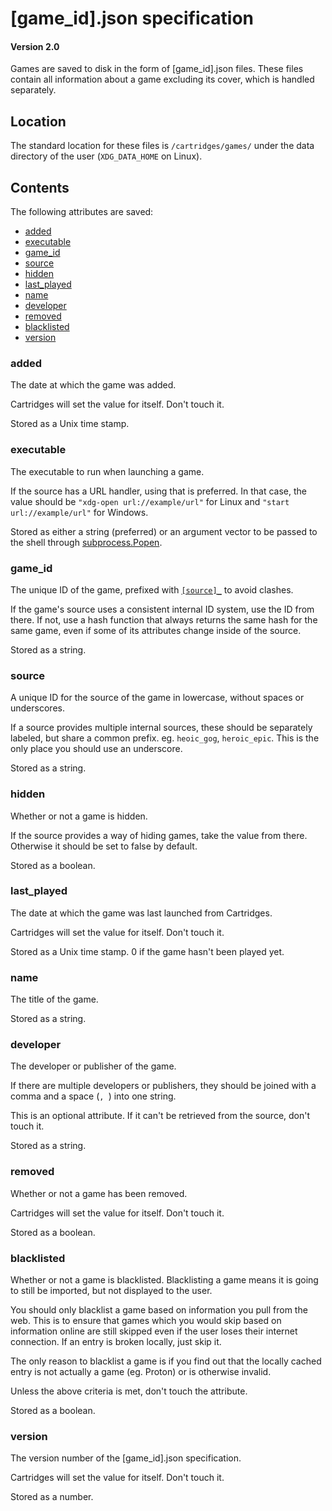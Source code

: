 # [game_id].json specification
#### Version 2.0

Games are saved to disk in the form of [game_id].json files. These files contain all information about a game excluding its cover, which is handled separately.

## Location

The standard location for these files is `/cartridges/games/` under the data directory of the user (`XDG_DATA_HOME` on Linux).

## Contents

The following attributes are saved:

- [added](#added)
- [executable](#executable)
- [game_id](#game_id)
- [source](#source)
- [hidden](#hidden)
- [last_played](#last_played)
- [name](#name)
- [developer](#developer)
- [removed](#removed)
- [blacklisted](#blacklisted)
- [version](#version)

### added

The date at which the game was added.

Cartridges will set the value for itself. Don't touch it.

Stored as a Unix time stamp.

### executable

The executable to run when launching a game.

If the source has a URL handler, using that is preferred. In that case, the value should be `"xdg-open url://example/url"` for Linux and `"start url://example/url"` for Windows.

Stored as either a string (preferred) or an argument vector to be passed to the shell through [subprocess.Popen](https://docs.python.org/3/library/subprocess.html#popen-constructor).

### game_id

The unique ID of the game, prefixed with [`[source]_`](#source) to avoid clashes.

If the game's source uses a consistent internal ID system, use the ID from there. If not, use a hash function that always returns the same hash for the same game, even if some of its attributes change inside of the source.

Stored as a string.

### source

A unique ID for the source of the game in lowercase, without spaces or underscores.

If a source provides multiple internal sources, these should be separately labeled, but share a common prefix. eg. `heoic_gog`, `heroic_epic`. This is the only place you should use an underscore.

Stored as a string.

### hidden

Whether or not a game is hidden.

If the source provides a way of hiding games, take the value from there. Otherwise it should be set to false by default.

Stored as a boolean.

### last_played

The date at which the game was last launched from Cartridges.

Cartridges will set the value for itself. Don't touch it.

Stored as a Unix time stamp. 0 if the game hasn't been played yet.

### name

The title of the game.

Stored as a string.

### developer

The developer or publisher of the game.

If there are multiple developers or publishers, they should be joined with a comma and a space (`, `) into one string.

This is an optional attribute. If it can't be retrieved from the source, don't touch it.

Stored as a string.

### removed

Whether or not a game has been removed.

Cartridges will set the value for itself. Don't touch it.

Stored as a boolean.

### blacklisted

Whether or not a game is blacklisted. Blacklisting a game means it is going to still be imported, but not displayed to the user.

You should only blacklist a game based on information you pull from the web. This is to ensure that games which you would skip based on information online are still skipped even if the user loses their internet connection. If an entry is broken locally, just skip it.

The only reason to blacklist a game is if you find out that the locally cached entry is not actually a game (eg. Proton) or is otherwise invalid.

Unless the above criteria is met, don't touch the attribute.

Stored as a boolean.

### version

The version number of the [game_id].json specification.

Cartridges will set the value for itself. Don't touch it.

Stored as a number.